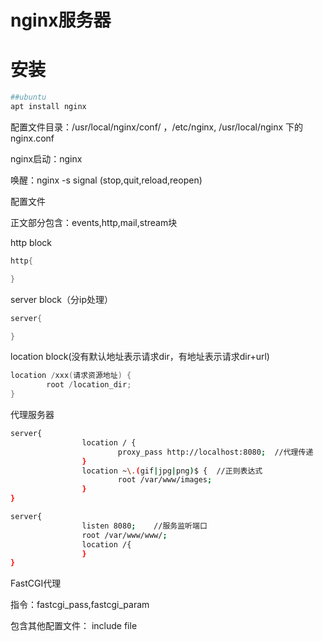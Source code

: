 # nginx服务器

# 安装

```bash
##ubuntu
apt install nginx
```

配置文件目录：/usr/local/nginx/conf/ ，/etc/nginx, /usr/local/nginx 下的nginx.conf

nginx启动：nginx

唤醒：nginx -s signal (stop,quit,reload,reopen)

配置文件

正文部分包含：events,http,mail,stream块

http block

```c
http{

}
```

server block（分ip处理）

```c
server{

}
```

location block(没有默认地址表示请求dir，有地址表示请求dir+url)

```c
location /xxx(请求资源地址) {
		root /location_dir;
}
```

代理服务器

```bash
server{
                location / {
                        proxy_pass http://localhost:8080;  //代理传递
                }
                location ~\.(gif|jpg|png)$ {  //正则表达式
                        root /var/www/images;
                }
}

server{
                listen 8080;    //服务监听端口
                root /var/www/www/;
                location /{
                }
}
```

FastCGI代理

指令：fastcgi_pass,fastcgi_param

包含其他配置文件： include file